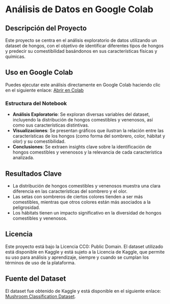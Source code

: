 # Análisis de Datos en Google Colab

## Descripción del Proyecto
Este proyecto se centra en el análisis exploratorio de datos utilizando un dataset de hongos, con el objetivo de identificar diferentes tipos de hongos y predecir su comestibilidad basándonos en sus características físicas y químicas.

## Uso en Google Colab
Puedes ejecutar este análisis directamente en Google Colab haciendo clic en el siguiente enlace:
[Abrir en Colab](https://colab.research.google.com/)

### Estructura del Notebook
- **Análisis Exploratorio**: Se exploran diversas variables del dataset, incluyendo la distribución de hongos comestibles y venenosos, así como sus características distintivas.
- **Visualizaciones**: Se presentan gráficos que ilustran la relación entre las características de los hongos (como forma del sombrero, color, hábitat y olor) y su comestibilidad.
- **Conclusiones**: Se extraen insights clave sobre la identificación de hongos comestibles y venenosos y la relevancia de cada característica analizada.

## Resultados Clave
- La distribución de hongos comestibles y venenosos muestra una clara diferencia en las características del sombrero y el olor.
- Las setas con sombreros de ciertos colores tienden a ser más comestibles, mientras que otros colores están más asociados a la peligrosidad.
- Los hábitats tienen un impacto significativo en la diversidad de hongos comestibles y venenosos.

## Licencia
Este proyecto está bajo la Licencia CC0: Public Domain. El dataset utilizado está disponible en Kaggle y está sujeto a la Licencia de Kaggle, que permite su uso para análisis y aprendizaje, siempre y cuando se cumplan los términos de uso de la plataforma.

## Fuente del Dataset
El dataset fue obtenido de Kaggle y está disponible en el siguiente enlace: [Mushroom Classification Dataset](https://www.kaggle.com/datasets/uciml/mushroom-classification).
